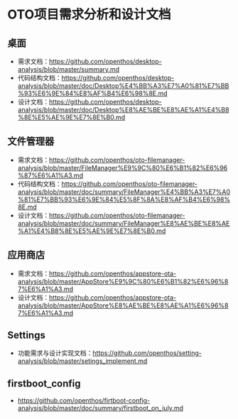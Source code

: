 # OTO项目需求分析和设计文档

## 桌面
- 需求文档：https://github.com/openthos/desktop-analysis/blob/master/summary.md
- 代码结构文档：https://github.com/openthos/desktop-analysis/blob/master/doc/Desktop%E4%BB%A3%E7%A0%81%E7%BB%93%E6%9E%84%E8%AF%B4%E6%98%8E.md
- 设计文档：https://github.com/openthos/desktop-analysis/blob/master/doc/Desktop%E8%AE%BE%E8%AE%A1%E4%B8%8E%E5%AE%9E%E7%8E%B0.md

## 文件管理器
- 需求文档：https://github.com/openthos/oto-filemanager-analysis/blob/master/FileManager%E9%9C%80%E6%B1%82%E6%96%87%E6%A1%A3.md
- 代码结构文档：https://github.com/openthos/oto-filemanager-analysis/blob/master/doc/summary/FileManager%E4%BB%A3%E7%A0%81%E7%BB%93%E6%9E%84%E5%8F%8A%E8%AF%B4%E6%98%8E.md
- 设计文档：https://github.com/openthos/oto-filemanager-analysis/blob/master/doc/summary/FileManager%E8%AE%BE%E8%AE%A1%E4%B8%8E%E5%AE%9E%E7%8E%B0.md

## 应用商店
- 需求文档：https://github.com/openthos/appstore-ota-analysis/blob/master/AppStore%E9%9C%80%E6%B1%82%E6%96%87%E6%A1%A3.md
- 设计文档：https://github.com/openthos/appstore-ota-analysis/blob/master/AppStore%E8%AE%BE%E8%AE%A1%E6%96%87%E6%A1%A3.md

## Settings
- 功能需求与设计实现文档：https://github.com/openthos/setting-analysis/blob/master/setings_implement.md

## firstboot_config
- https://github.com/openthos/firtboot-config-analysis/blob/master/doc/summary/firstboot_on_july.md
